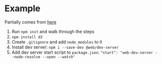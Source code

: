 # Example

Partially comes from
[here](https://github.com/michael-oppermann/d3-learning-material/tree/main/d3-tutorials/1_d3_tutorial)

1. Run `npm init` and walk through the steps
2. `npm install d3`
3. Create `.gitignore` and add `node_modules` to it
4. Install dev server: `npm i --save-dev @web/dev-server`
5. Add dev server start script to `package.json`:
   `"start": "web-dev-server --node-resolve --open --watch"`
